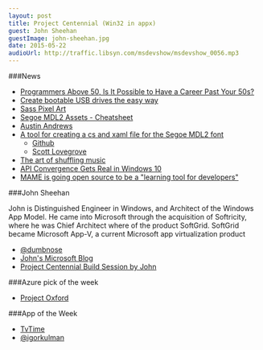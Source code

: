 ```yaml
---
layout: post
title: Project Centennial (Win32 in appx)
guest: John Sheehan
guestImage: john-sheehan.jpg
date: 2015-05-22
audioUrl: http://traffic.libsyn.com/msdevshow/msdevshow_0056.mp3
---
```


###News

 - [Programmers Above 50, Is It Possible to Have a Career Past Your 50s?](https://news.ycombinator.com/item?id=9497721)
 - [Create bootable USB drives the easy way](http://rufus.akeo.ie/)
 - [Sass Pixel Art](http://una.im/sass-pixel-art/)
 - [Segoe MDL2 Assets - Cheatsheet](http://modernicons.io/segoe-mdl2/cheatsheet/)
  - [Austin Andrews](https://twitter.com/templarian)
  - [A tool for creating a cs and xaml file for the Segoe MDL2 font](http://metronuggets.com/2015/05/18/introducing-mdl2-helpers/)
     - [Github](https://github.com/ScottIsAFool/Mdl2Tool)
     - [Scott Lovegrove](https://twitter.com/scottisafool)
 - [The art of shuffling music](http://keyj.emphy.de/balanced-shuffle/)
 - [API Convergence Gets Real in Windows 10](http://www.wintellect.com/devcenter/jprosise/api-convergence-gets-real-in-windows-10)
 - [MAME is going open source to be a "learning tool for developers"](http://gamasutra.com/view/news/243598/MAME_is_going_open_source_to_be_a_learning_tool_for_developers.php)

###John Sheehan

John is Distinguished Engineer in Windows, and Architect of the Windows App Model. He came into Microsoft through the acquisition of Softricity, where he was Chief Architect where of the product SoftGrid. SoftGrid became Microsoft App-V, a current Microsoft app virtualization product

 - [@dumbnose](https://twitter.com/dumbnose)
 - [John's Microsoft Blog](http://blogs.msdn.com/b/johnsheehan/)
 - [Project Centennial Build Session by John](http://channel9.msdn.com/Events/Build/2015/2-692)

###Azure pick of the week

 - [Project Oxford](http://www.projectoxford.ai/)

###App of the Week
 - [TvTime](http://www.windowsphone.com/s?appid=517d314b-cf64-41ed-9407-21b2c6e546c0)
  - [@igorkulman](https://twitter.com/igorkulman)